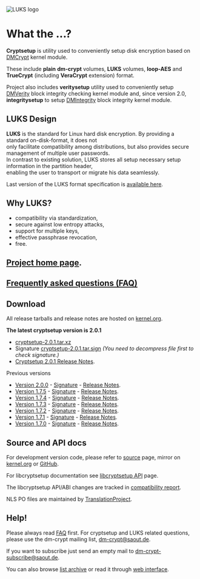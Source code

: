![LUKS logo](https://gitlab.com/cryptsetup/cryptsetup/wikis/luks-logo.png)

What the ...?
=============
**Cryptsetup** is utility used to conveniently setup disk encryption based
on [DMCrypt](https://gitlab.com/cryptsetup/cryptsetup/wikis/DMCrypt) kernel module.

These include **plain** **dm-crypt** volumes, **LUKS** volumes, **loop-AES**
and **TrueCrypt** (including **VeraCrypt** extension) format.

Project also includes **veritysetup** utility used to conveniently setup
[DMVerity](https://gitlab.com/cryptsetup/cryptsetup/wikis/DMVerity) block integrity checking kernel module
and, since version 2.0,  **integritysetup** to setup
[DMIntegrity](https://gitlab.com/cryptsetup/cryptsetup/wikis/DMIntegrity) block integrity kernel module.


LUKS Design
-----------
**LUKS** is the standard for Linux hard disk encryption. By providing a standard on-disk-format, it does not  
only facilitate compatibility among distributions, but also provides secure management of multiple user passwords.  
In contrast to existing solution, LUKS stores all setup necessary setup information in the partition header,  
enabling the user to transport or migrate his data seamlessly.

Last version of the LUKS format specification is
[available here](https://www.kernel.org/pub/linux/utils/cryptsetup/LUKS_docs/on-disk-format.pdf).

Why LUKS?
---------
 * compatibility via standardization,
 * secure against low entropy attacks,
 * support for multiple keys,
 * effective passphrase revocation,
 * free.

[Project home page](https://gitlab.com/cryptsetup/cryptsetup/).
-----------------

[Frequently asked questions (FAQ)](https://gitlab.com/cryptsetup/cryptsetup/wikis/FrequentlyAskedQuestions)
--------------------------------

Download
--------
All release tarballs and release notes are hosted on [kernel.org](https://www.kernel.org/pub/linux/utils/cryptsetup/).

**The latest cryptsetup version is 2.0.1**
  * [cryptsetup-2.0.1.tar.xz](https://www.kernel.org/pub/linux/utils/cryptsetup/v2.0/cryptsetup-2.0.1.tar.xz)
  * Signature [cryptsetup-2.0.1.tar.sign](https://www.kernel.org/pub/linux/utils/cryptsetup/v2.0/cryptsetup-2.0.1.tar.sign)
    _(You need to decompress file first to check signature.)_
  * [Cryptsetup 2.0.1 Release Notes](https://www.kernel.org/pub/linux/utils/cryptsetup/v2.0/v2.0.1-ReleaseNotes).

Previous versions
 * [Version 2.0.0](https://www.kernel.org/pub/linux/utils/cryptsetup/v2.0/cryptsetup-2.0.0.tar.xz) -
   [Signature](https://www.kernel.org/pub/linux/utils/cryptsetup/v2.0/cryptsetup-2.0.0.tar.sign) -
   [Release Notes](https://www.kernel.org/pub/linux/utils/cryptsetup/v2.0/v2.0.0-ReleaseNotes).
 * [Version 1.7.5](https://www.kernel.org/pub/linux/utils/cryptsetup/v1.7/cryptsetup-1.7.5.tar.xz) -
   [Signature](https://www.kernel.org/pub/linux/utils/cryptsetup/v1.7/cryptsetup-1.7.5.tar.sign) -
   [Release Notes](https://www.kernel.org/pub/linux/utils/cryptsetup/v1.7/v1.7.5-ReleaseNotes).
 * [Version 1.7.4](https://www.kernel.org/pub/linux/utils/cryptsetup/v1.7/cryptsetup-1.7.4.tar.xz) -
   [Signature](https://www.kernel.org/pub/linux/utils/cryptsetup/v1.7/cryptsetup-1.7.4.tar.sign) -
   [Release Notes](https://www.kernel.org/pub/linux/utils/cryptsetup/v1.7/v1.7.4-ReleaseNotes).
 * [Version 1.7.3](https://www.kernel.org/pub/linux/utils/cryptsetup/v1.7/cryptsetup-1.7.3.tar.xz) -
   [Signature](https://www.kernel.org/pub/linux/utils/cryptsetup/v1.7/cryptsetup-1.7.3.tar.sign) -
   [Release Notes](https://www.kernel.org/pub/linux/utils/cryptsetup/v1.7/v1.7.3-ReleaseNotes).
 * [Version 1.7.2](https://www.kernel.org/pub/linux/utils/cryptsetup/v1.7/cryptsetup-1.7.2.tar.xz) -
   [Signature](https://www.kernel.org/pub/linux/utils/cryptsetup/v1.7/cryptsetup-1.7.2.tar.sign) -
   [Release Notes](https://www.kernel.org/pub/linux/utils/cryptsetup/v1.7/v1.7.2-ReleaseNotes).
 * [Version 1.7.1](https://www.kernel.org/pub/linux/utils/cryptsetup/v1.7/cryptsetup-1.7.1.tar.xz) -
   [Signature](https://www.kernel.org/pub/linux/utils/cryptsetup/v1.7/cryptsetup-1.7.1.tar.sign) -
   [Release Notes](https://www.kernel.org/pub/linux/utils/cryptsetup/v1.7/v1.7.1-ReleaseNotes).
 * [Version 1.7.0](https://www.kernel.org/pub/linux/utils/cryptsetup/v1.7/cryptsetup-1.7.0.tar.xz) -
   [Signature](https://www.kernel.org/pub/linux/utils/cryptsetup/v1.7/cryptsetup-1.7.0.tar.sign) -
   [Release Notes](https://www.kernel.org/pub/linux/utils/cryptsetup/v1.7/v1.7.0-ReleaseNotes).

Source and API docs
-------------------
For development version code, please refer to [source](https://gitlab.com/cryptsetup/cryptsetup/tree/master) page,
mirror on [kernel.org](https://git.kernel.org/cgit/utils/cryptsetup/cryptsetup.git/) or [GitHub](https://github.com/mbroz/cryptsetup).

For libcryptsetup documentation see [libcryptsetup API](https://gitlab.com/cryptsetup/cryptsetup/wikis/API/index.html) page.

The libcryptsetup API/ABI changes are tracked in [compatibility report](https://gitlab.com/cryptsetup/cryptsetup/wikis/ABI-tracker/timeline/libcryptsetup/index.html).

NLS PO files are maintained by [TranslationProject](http://translationproject.org/domain/cryptsetup.html).

Help!
-----
Please always read [FAQ](https://gitlab.com/cryptsetup/cryptsetup/wikis/FrequentlyAskedQuestions) first.
For cryptsetup and LUKS related questions, please use the dm-crypt mailing list, [dm-crypt@saout.de](mailto:dm-crypt@saout.de).

If you want to subscribe just send an empty mail to [dm-crypt-subscribe@saout.de](mailto:dm-crypt-subscribe@saout.de).

You can also browse [list archive](http://www.saout.de/pipermail/dm-crypt/) or read it through
[web interface](https://marc.info/?l=dm-crypt).
